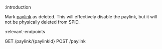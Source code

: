 :introduction

Mark [paylink](/paylink-api/) as deleted. This will effectively disable the
paylink, but it will not be physically deleted from SPiD.

:relevant-endpoints

GET /paylink/{paylinkId}
POST /paylink
